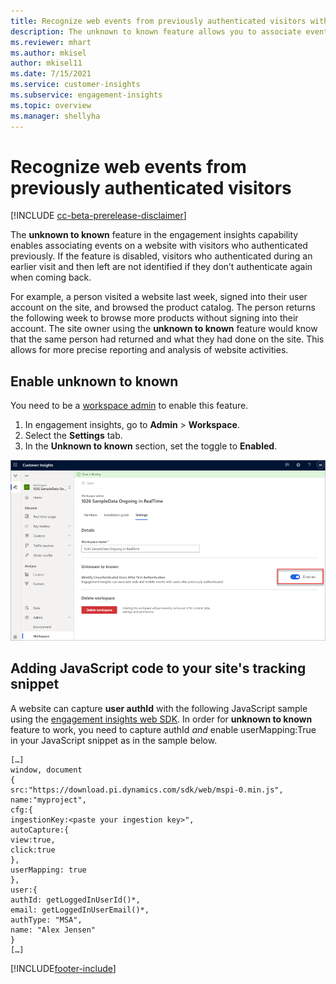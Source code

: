 ```yaml
---
title: Recognize web events from previously authenticated visitors with unknown to known
description: The unknown to known feature allows you to associate events on a website with visitors who authenticated previously. 
ms.reviewer: mhart
ms.author: mkisel
author: mkisel11
ms.date: 7/15/2021
ms.service: customer-insights
ms.subservice: engagement-insights 
ms.topic: overview
ms.manager: shellyha
---
```

# Recognize web events from previously authenticated visitors

[!INCLUDE [cc-beta-prerelease-disclaimer](includes/cc-beta-prerelease-disclaimer.md)]

The **unknown to known** feature in the engagement insights capability enables associating events on a website with visitors who authenticated previously. If the feature is disabled, visitors who authenticated during an earlier visit and then left are not identified if they don’t authenticate again when coming back. 

For example, a person visited a website last week, signed into their user account on the site, and browsed the product catalog. The person returns the following week to browse more products without signing into their account. The site owner using the **unknown to known** feature would know that the same person had returned and what they had done on the site. This allows for more precise reporting and analysis of website activities.

## Enable unknown to known

You need to be a [workspace admin](user-roles.md) to enable this feature. 

1. In engagement insights, go to **Admin** > **Workspace**. 
2. Select the **Settings** tab.
3. In the **Unknown to known** section, set the toggle to **Enabled**.

![Enable unknown to known](media/U2Ktoggle.png "Enable unknown to known")

## Adding JavaScript code to your site's tracking snippet

A website can capture **user authId** with the following JavaScript sample using the [engagement insights web SDK](advanced-SDK-implementation.md). In order for **unknown to known** feature to work, you need to capture authId *and* enable userMapping:True in your JavaScript snippet as in the sample below.

```
[…]
window, document
{
src:"https://download.pi.dynamics.com/sdk/web/mspi-0.min.js",
name:"myproject",
cfg:{
ingestionKey:<paste your ingestion key>",
autoCapture:{
view:true,
click:true
},
userMapping: true
},
user:{
authId: getLoggedInUserId()*,
email: getLoggedInUserEmail()*,
authType: "MSA",
name: "Alex Jensen"
}
[…]
```

[!INCLUDE[footer-include](../includes/footer-banner.md)]
